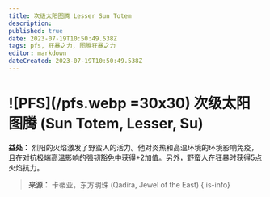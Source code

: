 ```yaml
---
title: 次级太阳图腾 Lesser Sun Totem
description: 
published: true
date: 2023-07-19T10:50:49.538Z
tags: pfs, 狂暴之力, 图腾狂暴之力
editor: markdown
dateCreated: 2023-07-19T10:50:49.538Z
---
```


# ![PFS](/pfs.webp =30x30) 次级太阳图腾 (Sun Totem, Lesser, Su)

**益处：** 烈阳的火焰激发了野蛮人的活力。他对炎热和高温环境的环境影响免疫，且在对抗极端高温影响的强韧豁免中获得+2加值。另外，野蛮人在狂暴时获得5点火焰抗力。

> **来源：** 卡蒂亚，东方明珠 (Qadira, Jewel of the East)
{.is-info}

